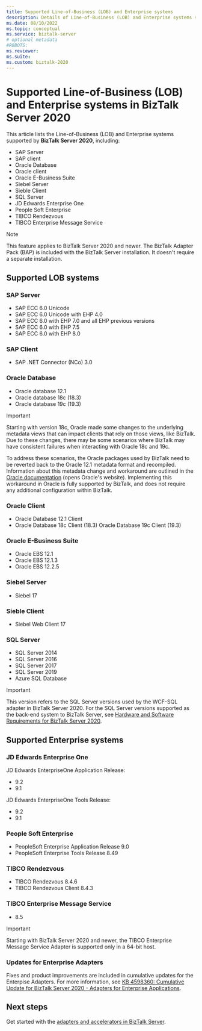 ```yaml
---
title: Supported Line-of-Business (LOB) and Enterprise systems
description: Details of Line-of-Business (LOB) and Enterprise systems supported by BizTalk Server 2020
ms.date: 08/10/2022
ms.topic: conceptual
ms.service: biztalk-server
# optional metadata
#ROBOTS:
ms.reviewer: 
ms.suite:
ms.custom: biztalk-2020
---
```


# Supported Line-of-Business (LOB) and Enterprise systems in BizTalk Server 2020

This article lists the Line-of-Business (LOB) and Enterprise systems supported by **BizTalk Server 2020**, including:

- SAP Server
- SAP client
- Oracle Database
- Oracle client
- Oracle E-Business Suite
- Siebel Server
- Sieble Client
- SQL Server
- JD Edwards Enterprise One
- People Soft Enterprise
- TIBCO Rendezvous
- TIBCO Enterprise Message Service

> [!NOTE]
> This feature applies to BizTalk Server 2020 and newer. The BizTalk Adapter Pack (BAP) is included with the BizTalk Server installation. It doesn't require a separate installation.

## Supported LOB systems

### SAP Server

- SAP ECC 6.0 Unicode
- SAP ECC 6.0 Unicode with EHP 4.0
- SAP ECC 6.0 with EHP 7.0 and all EHP previous versions
- SAP ECC 6.0 with EHP 7.5
- SAP ECC 6.0 with EHP 8.0

### SAP Client

- SAP .NET Connector (NCo) 3.0

### Oracle Database

- Oracle database 12.1
- Oracle database 18c (18.3)
- Oracle database 19c (19.3)

> [!IMPORTANT]
> Starting with version 18c, Oracle made some changes to the underlying metadata views that can impact clients that rely on those views, like BizTalk.  Due to these changes, there may be some scenarios where BizTalk may have consistent failures when interacting with Oracle 18c and 19c.
> 
> To address these scenarios, the Oracle packages used by BizTalk need to be reverted back to the Oracle 12.1 metadata format and recompiled.  Information about this metadata change and workaround are outlined in the [Oracle documentation](https://docs.oracle.com/en/database/oracle/oracle-database/18/upgrd/feature-changes-oracle-database-18c-upgrade.html#GUID-543498D6-3799-4217-9BE3-4BB8630FC32D) (opens Oracle's website).  Implementing this workaround in Oracle is fully supported by BizTalk, and does not require any additional configuration within BizTalk.

### Oracle Client

- Oracle Database 12.1 Client
- Oracle Database 18c Client (18.3)
Oracle Database 19c Client (19.3)

### Oracle E-Business Suite

- Oracle EBS 12.1
- Oracle EBS 12.1.3
- Oracle EBS 12.2.5

### Siebel Server

- Siebel 17

### Sieble Client

- Siebel Web Client 17

### SQL Server

- SQL Server 2014
- SQL Server 2016
- SQL Server 2017
- SQL Server 2019
- Azure SQL Database

> [!IMPORTANT]
> This version refers to the SQL Server versions used by the WCF-SQL adapter in BizTalk Server 2020. For the SQL Server versions supported as the back-end system to BizTalk Server, see [Hardware and Software Requirements for BizTalk Server 2020](../install-and-config-guides/hardware-and-software-requirements-for-biztalk-server-2020.md).

## Supported Enterprise systems

### JD Edwards Enterprise One

JD Edwards EnterpriseOne Application Release:

- 9.2
- 9.1

JD Edwards EnterpriseOne Tools Release:

- 9.2
- 9.1

### People Soft Enterprise

- PeopleSoft Enterprise Application Release 9.0
- PeopleSoft Enterprise Tools Release 8.49

### TIBCO Rendezvous

- TIBCO Rendezvous 8.4.6
- TIBCO Rendezvous Client 8.4.3

### TIBCO Enterprise Message Service

- 8.5

> [!IMPORTANT]
> Starting with BizTalk Server 2020 and newer, the TIBCO Enterprise Message Service Adapter is supported only in a 64-bit host.

### Updates for Enterprise Adapters

Fixes and product improvements are included in cumulative updates for the Enterpise Adapters. For more information, see [KB 4598360: Cumulative Update for BizTalk Server 2020 - Adapters for Enterprise Applications](https://support.microsoft.com/help/4598360/cu-for-biztalk-server-2020-adapters-for-enterprise-applications).

## Next steps

Get started with the [adapters and accelerators in BizTalk Server](../adapters-and-accelerators/adapters-and-accelerators-in-biztalk-server.md).
